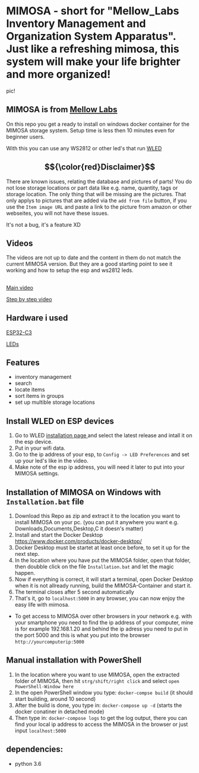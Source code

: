 # MIMOSA - short for "Mellow_Labs Inventory Management and Organization System Apparatus". Just like a refreshing mimosa, this system will make your life brighter and more organized!
pic!


## MIMOSA is from [Mellow Labs](https://github.com/FireMarshmellow/M.I.M.O.S.A)
On this repo you get a ready to install on windows docker container for the MIMOSA storage system. 
Setup time is less then 10 minutes even for beginner users.

With this you can use any WS2812 or other led's that run [WLED](https://kno.wled.ge/) 

## $${\color{red}Disclaimer}$$
There are known issues, relating the database and pictures of parts! You do not lose storage locations or part data like e.g. name, quantity, tags or storage location. The only thing that will be missing are the pictures. That only applys to pictures that are added via the `add from file` button, if you use the `Item image URL` and paste a link to the picture from amazon or other webseites, you will not have these issues.

It's not a bug, it's a feature XD

## Videos
The videos are not up to date and the content in them do not match the current MIMOSA version. But they are a good starting point to see it working and how to setup the esp and ws2812 leds.
##
[Main video](https://youtu.be/7C4i-2IqSS4)

[Step by step video](https://youtu.be/QOd1apc0Lpo)

## Hardware i used

[ESP32-C3](https://www.amazon.de/Waveshare-Development-ESP32-S3FH4R2-Castellated-Applications/dp/B0CHYHGYRH/ref=sr_1_3?__mk_de_DE=%C3%85M%C3%85%C5%BD%C3%95%C3%91&crid=3HT19BBR039GT&dib=eyJ2IjoiMSJ9.yV2RTYatG7l54mT4TmFs41gUutfrpBPcC-gNcJjW5yrX18ynT5ARl4Q363-yduVYFbXaiIDiG0O_OKJwcpUODORDJywTWMIIUHu_6GFNiXwqHgM4ZCQqe2FDi0h_BT4InKffRyJEq28FkhdjnfdLetRaF4Uk4hTL-Brc5Qjb8kmWcPcPNoRb4uG-FDWQU1Nj3aow_Y54AF_bpCq7385eE0SDKwWei3MRFSzsHGJvdIg.XqcFwKVecXx0t8aSXZ8k-3qn2ApPvE-6qe_Vg8m5CO4&dib_tag=se&keywords=esp32-s3+mini&qid=1723273994&sprefix=esp32-s3+mini%2Caps%2C92&sr=8-3)

[LEDs](https://www.amazon.de/BTF-LIGHTING-Individuell-adressierbar-Vollfarbiger-DIY-Projekte/dp/B088BPGMXB/ref=sr_1_1_sspa?dib=eyJ2IjoiMSJ9.PnDQdOUPg0UohlqZWxHQ8xYtwlm0N3cqEYbM29-REkcFFp9UB1Dpmwter90G4I3xpW5k3PxKchdsn5po5skd0NmraUfUk1Z0m6hhIzBw8DHe135MoTHnt8yXO20BuzfVKimMGoHR81c-6jKIZwOG8GXNTYY077dAJ_CyzHpVEKXWE1WTF9WiD2xEmnyKsdQoKSUqKqMxmGJsM9DwHy0iucC5qQfnJrEKCsChlFBLzvCyiBcP6sdf3W7pgMddlRcIAkP-XPp3WV2RBak6UxZTPv49qdQzKoJFiCnQfBfhBgY.qLxtFwyIAQ7sA-UBBsXBx2MR-kBGaU0054Z07bD3TGg&dib_tag=se&keywords=Ws2812b+Led+Strip&qid=1723274094&sr=8-1-spons&sp_csd=d2lkZ2V0TmFtZT1zcF9hdGY&psc=1)

## Features
- inventory management
- search
- locate items
- sort items in groups
- set up multible storage locations

## Install WLED on ESP devices
1. Go to WLED [installation page ](https://install.wled.me/) and select the latest release and intall it on the esp device.
2. Put in your wifi data.
3. Go to the ip address of your esp, to `Config -> LED Preferences` and set up your led's like in the video.
4. Make note of the esp ip address, you will need it later to put into your MIMOSA settings.

## Installation of MIMOSA on Windows with `Installation.bat` file

1. Download this Repo as zip and extract it to the location you want to install MIMOSA on your pc. (you can put it anywhere you want e.g. Downloads,Documents,Desktop,C it doesn's matter)
2. Install and start the Docker Desktop https://www.docker.com/products/docker-desktop/
3. Docker Desktop must be startet at least once before, to set it up for the next step.
4. In the location where you have put the  MIMOSA folder, open that folder, then doubble click on the file `Installation.bat` and let the magic happen.
5. Now if everything is correct, it will start a terminal, open Docker Desktop when it is not allready running, build the MIMOSA-Container and start it.
7. The terminal closes after 5 second automatically
8. That's it, go to `localhost:5000` in any browser, you can now enjoy the easy life with mimosa.

- To get access to MIMOSA over other browsers in your network e.g. with your smartphone you need to find the ip address of your computer, mine is for example 192.168.1.20 and behind the ip adress you need to put in the port 5000 and this is what you put into the browser `http://yourcomputerip:5000`

## Manual installation with PowerShell

1. In the location where you want to use MIMOSA, open the extracted folder of MIMOSA, then hit `strg/shift/right click` and select `open PowerShell-Window here`
2. In the open PowerShell window you type: `docker-compse build` (it should start building, around 10 second)
3. After the build is done, you type in: `docker-compose up -d` (starts the docker conatiner in detached mode)
4. Then type in: `docker-compose logs` to get the log output, there you can find your local ip address to access the MIMOSA in the browser or just input `localhost:5000`


## dependencies:

- python 3.6
